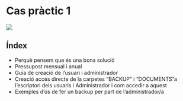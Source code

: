 # Cas pràctic 1

![](url)

## Índex	
* Perquè pensem que és una bona solució	
* Pressupost mensual i anual	
* Guía de creació de l’usuari i administrador	
* Creació accés directe de la carpetes “BACKUP” i “DOCUMENTS”a l’escriptori dels usuaris i Administrador i com accedir a aquest	
* Exemples d’ús de fer un backup per part de l’administrador/a	
